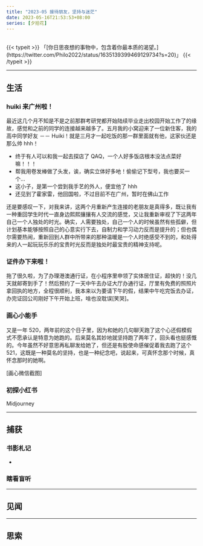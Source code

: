 ```yaml
---
title: "2023-05 接待朋友，坚持与迷茫"
date: 2023-05-16T21:53:53+08:00
series: [夕拾花]
---
```


<br />
{{< typeit >}}
「[你日思夜想的事物中，包含着你最本质的渴望。](https://twitter.com/Philo2022/status/1635139399469129734?s=20)」
{{< /typeit >}}

---

## 生活

### huiki 来广州啦！

最近这几个月不知是不是之前那群考研党都开始陆续毕业走出校园开始工作了的缘故，感觉和之前的同学的连接越来越多了。五月我的小窝迎来了一位新住客，我的高中同学好友 －－ Huiki！就是三月才一起吃饭的那一群里面就有他，这家伙还是那么帅 hhh！

- 终于有人可以和我一起去探店了 QAQ，一个人好多饭店根本没法点菜好嘛！！！
- 帮我用卷发棒做了头发，诶，确实立体好多吔！偷偷记下型号，我也要买一个...
- 这小子，是第一个尝到我手艺的外人，便宜他了 hhh
- 还见到了霍家雷，他回国啦，不过目前不在广州，暂时在佛山工作

还是要感叹一下，对我来讲，这两个月重新产生连接的老朋友是真得多，既让我有一种重回学生时代一直身边熙熙攘攘有人交流的感觉，又让我重新审视了下这两年自己一个人独处的时光。确实，人需要独处，自己一个人的时候虽然有些孤僻，但计划基本能够按照自己的心意实行下去，自制力和学习动力反而是提升的；但也偶尔需要热闹，重新回到人群中所带来的那种温暖是一个人时绝感受不到的，和处得来的人一起玩玩乐乐的宝贵时光反而是独处时最宝贵的精神支持呢。

### 证件办下来啦！

拖了很久啦，为了办理港澳通行证，在小程序里申领了实体居住证，超快的！没几天就邮寄到手了！然后预约了一天中午去办证大厅办通行证，厅里有免费的照照片拿回执的地方，全程很顺利，我本来以为要请下午的假，结果中午吃完饭去办证，办完证回公司刚好下午开始上班，啥也没耽误[笑哭]。

### 画心小能手

又是一年 520，两年前的这个日子里，因为和她的几句聊天跑了这个心还假模假式不愿承认是特意为她跑的。后来莫名其妙地就坚持跑了两年了，回头看也挺感慨的。今年虽然不好意思再私聊发给她了，但还是有股使命感催促着我去跑了这个 521，这既是一种莫名的坚持，也是一种纪念吧，说起来，可真怀念那个时候，真怀念那时的她啊。

[画心微信截图]

### 初探小红书

Midjourney

---

## 捕获

### 书影札记

-

### 瞎看盲听

---

## 见闻

---

## 思索
